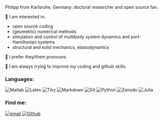 Philipp from Karlsruhe, Germany: doctoral researcher and open source fan.

🤔 I am interested in:
- open source coding
- (geometric) numerical methods
- simulation and control of multibody system dynamics and port-Hamiltonian systems
- structural and solid mechanics, elastodynamics

💬 I prefer they/them pronouns.


🔭 I am always trying to improve my coding and github skills.


### Languages:
![Matlab](https://img.shields.io/badge/-Matlab-blue)
![Latex](https://img.shields.io/badge/-LaTeX-008080?&logo=LaTeX&?style=plastic)
![Tikz](https://img.shields.io/badge/-TikZ-000000?&?style=plastic)
![Markdown](https://img.shields.io/badge/-Markdown-000000?&logo=Markdown)
![Git](https://img.shields.io/badge/-Git-F05032?&logo=Git&logoColor=fff)
![Python](https://img.shields.io/badge/-Python-4B8BBE?&logo=Python&logoColor=fff)
![Zenodo](https://img.shields.io/badge/-Zenodo-1682D4)
![Julia](https://img.shields.io/badge/-Julia-8C5BAD?&logo=Julia&logoColor=fff)


### Find me:

<p>
  <a href="mailto:philipp.kinon@kit.edu">
    <img alt="email" src="https://img.shields.io/badge/email-me-red?style=for-the-badge" />
  </a>
  <a href="https://github.com/philipplk">
    <img alt="Github" src="https://img.shields.io/badge/GitHub-%2312100E.svg?&style=for-the-badge&logo=Github&logoColor=white" />
  </a>
</p>

<!--
**philipplk/philipplk** is a ✨ _special_ ✨ repository because its `README.md` (this file) appears on your GitHub profile.

Here are some ideas to get you started:

- 🔭 I’m currently working on ...
-  I’m currently learning ...
- 👯 I’m looking to collaborate on ...
- 🤔 I’m looking for help with ...
- 💬 Ask me about ...
- 📫 How to reach me: ...
- 😄 Pronouns: ...
- ⚡ Fun fact: ...
-->
